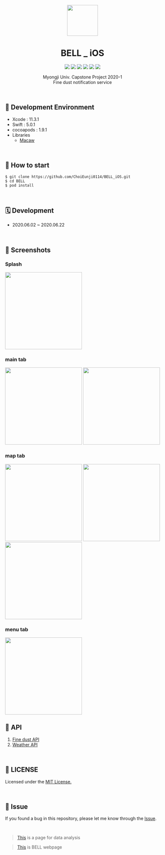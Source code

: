 <p align="center">
  <img src="./screenshot/BELLIc.png" width="100"> <br/>
</p>

<h1 align="center"> BELL _ iOS </h1>

<p align="center">
  
  <img src="https://img.shields.io/badge/Capstone-2020-red" />
  <img src="https://img.shields.io/badge/BELL-ff69b4" />
  <img src="https://img.shields.io/badge/swift-5-orange" />
  <img src="https://img.shields.io/badge/Xcode-11.3.1-yellow" />
  <img src="https://img.shields.io/badge/cocoapods-1.9.1-pink" />
  <img src="https://img.shields.io/badge/MJU-blue" />
   
</p>

<p align="center">
  Myongji Univ. Capstone Project 2020-1 <br/> 
  Fine dust notification service
</p>

<br/>

## 📕 Development Environment

- Xcode : 11.3.1
- Swift : 5.0.1
- cocoapods : 1.9.1
- Libraries
  - [Macaw](https://github.com/exyte/Macaw)

<br/>

## 📕 How to start

```
$ git clone https://github.com/ChoiEunji0114/BELL_iOS.git
$ cd BELL
$ pod install
```

<br/>

## 🗓 Development

- 2020.06.02 ~ 2020.06.22

<br/>

## 📱 Screenshots 

### Splash

<img src="./screenshot/splash.gif" width="250">

### main tab

<img src="./screenshot/main1.gif" width="250"> <img src="./screenshot/main2.gif" width="250"> 

### map tab

<img src="./screenshot/map0.gif" width="250"> <img src="./screenshot/map1.gif" width="250"> <img src="./screenshot/map2.gif" width="250">

### menu tab

<img src="./screenshot/menu.gif" width="250">

<br/>

## 📕 API

1. [Fine dust API](https://www.data.go.kr/dataset/15000581/openapi.do)
2. [Weather API](https://openweathermap.org/)

<br/>

## 📝 LICENSE

Licensed under the [MIT License.](https://github.com/ChoiEunji0114/BELL_iOS/blob/master/LICENSE)

<br/>


## 🐛 Issue

If you found a bug in this repository, please let me know through the [Issue](https://github.com/ChoiEunji0114/BELL_iOS/issues).

<br/>

> [This](https://github.com/mju-capstone/BELL_data_analysis) is a page for data analysis 

> [This](https://github.com/mju-capstone/BELL_web) is BELL webpage

